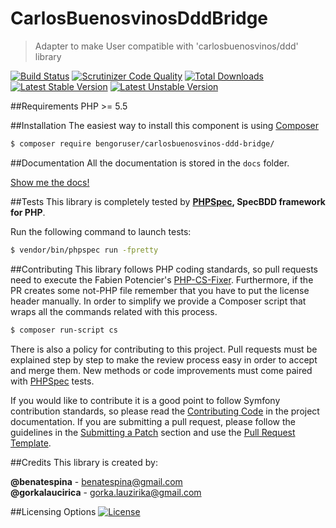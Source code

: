 # CarlosBuenosvinosDddBridge
> Adapter to make User compatible with 'carlosbuenosvinos/ddd' library

[![Build Status](https://travis-ci.org/BenGorUser/CarlosBuenosvinosDddBridge.svg?branch=master)](https://travis-ci.org/BenGorUser/CarlosBuenosvinosDddBridge)
[![Scrutinizer Code Quality](https://scrutinizer-ci.com/g/BenGorUser/CarlosBuenosvinosDddBridge/badges/quality-score.png?b=master)](https://scrutinizer-ci.com/g/BenGorUser/CarlosBuenosvinosDddBridge/?branch=master)
[![Total Downloads](https://poser.pugx.org/bengoruser/carlosbuenosvinos-ddd-bridge/downloads)](https://packagist.org/packages/bengoruser/carlosbuenosvinos-ddd-bridge/)
[![Latest Stable Version](https://poser.pugx.org/bengoruser/carlosbuenosvinos-ddd-bridge//v/stable.svg)](https://packagist.org/packages/bengoruser/carlosbuenosvinos-ddd-bridge/)
[![Latest Unstable Version](https://poser.pugx.org/bengoruser/carlosbuenosvinos-ddd-bridge//v/unstable.svg)](https://packagist.org/packages/bengoruser/carlosbuenosvinos-ddd-bridge/)

##Requirements
PHP >= 5.5

##Installation
The easiest way to install this component is using [Composer][6]
```bash
$ composer require bengoruser/carlosbuenosvinos-ddd-bridge/
```

##Documentation
All the documentation is stored in the `docs` folder.

[Show me the docs!](docs/index.md)

##Tests
This library is completely tested by **[PHPSpec][1], SpecBDD framework for PHP**.

Run the following command to launch tests:
```bash
$ vendor/bin/phpspec run -fpretty
```

##Contributing
This library follows PHP coding standards, so pull requests need to execute the Fabien Potencier's [PHP-CS-Fixer][5].
Furthermore, if the PR creates some not-PHP file remember that you have to put the license header manually. In order
to simplify we provide a Composer script that wraps all the commands related with this process.
```bash
$ composer run-script cs
```

There is also a policy for contributing to this project. Pull requests must be explained step by step to make the
review process easy in order to accept and merge them. New methods or code improvements must come paired with
[PHPSpec][1] tests.

If you would like to contribute it is a good point to follow Symfony contribution standards, so please read the
[Contributing Code][2] in the project documentation. If you are submitting a pull request, please follow the guidelines
in the [Submitting a Patch][3] section and use the [Pull Request Template][4].

##Credits
This library is created by:
>
**@benatespina** - [benatespina@gmail.com](mailto:benatespina@gmail.com)<br>
**@gorkalaucirica** - [gorka.lauzirika@gmail.com](mailto:gorka.lauzirika@gmail.com)

##Licensing Options
[![License](https://poser.pugx.org/bengoruser/carlosbuenosvinos-ddd-bridge//license.svg)](https://github.com/BenGorUser/CarlosBuenosvinosDddBridge/blob/master/LICENSE)

[1]: http://www.phpspec.net/
[2]: http://symfony.com/doc/current/contributing/code/index.html
[3]: http://symfony.com/doc/current/contributing/code/patches.html#check-list
[4]: http://symfony.com/doc/current/contributing/code/patches.html#make-a-pull-request
[5]: http://cs.sensiolabs.org/
[6]: http://getcomposer.org
